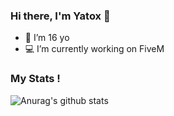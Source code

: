 ### Hi there, I'm Yatox 👋

- 💫 I’m 16 yo
- 💻 I’m currently working on FiveM

### My Stats !


![Anurag's github stats](https://github-readme-stats.vercel.app/api?username=Yatox18&count_private=true&show_icons=true?theme=buefy)
<br />

